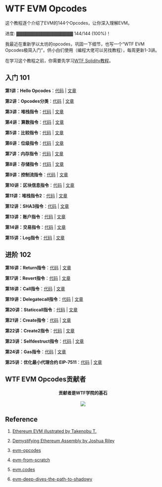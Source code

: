 # WTF EVM Opcodes

这个教程逐个介绍了EVM的144个Opcodes，让你深入理解EVM。

进度: ▓▓▓▓▓▓▓▓▓▓▓▓▓▓▓▓▓▓ 144/144 (100%)！      


我最近在重新学以太坊的opcodes，巩固一下细节，也写一个“WTF EVM Opcodes极简入门”，供小白们使用（编程大佬可以另找教程），每周更新1-3讲。

在学习这个教程之前，你需要先学习[WTF Solidity教程](https://github.com/AmazingAng/WTF-Solidity)。




## 入门 101

**第1讲：Hello Opcodes**：[代码](https://github.com/WTFAcademy/WTF-Opcodes/blob/main/01_HelloOpcodes) | [文章](https://github.com/WTFAcademy/WTF-Opcodes/blob/main/01_HelloOpcodes/readme.md)

**第2讲：Opcodes分类**：[代码](https://github.com/WTFAcademy/WTF-Opcodes/blob/main/02_Categories) | [文章](https://github.com/WTFAcademy/WTF-Opcodes/blob/main/02_Categories/readme.md)

**第3讲：堆栈指令**：[代码](https://github.com/WTFAcademy/WTF-Opcodes/blob/main/03_StackOp) | [文章](https://github.com/WTFAcademy/WTF-Opcodes/blob/main/03_StackOp/readme.md)

**第4讲：算数指令**：[代码](https://github.com/WTFAcademy/WTF-Opcodes/blob/main/04_ArithmeticOp) | [文章](https://github.com/WTFAcademy/WTF-Opcodes/blob/main/04_ArithmeticOp/readme.md)

**第5讲：比较指令**：[代码](https://github.com/WTFAcademy/WTF-Opcodes/blob/main/05_ComparisonOp) | [文章](https://github.com/WTFAcademy/WTF-Opcodes/blob/main/05_ComparisonOp/readme.md)

**第6讲：位级指令**：[代码](https://github.com/WTFAcademy/WTF-Opcodes/blob/main/06_BitwiseOp) | [文章](https://github.com/WTFAcademy/WTF-Opcodes/blob/main/06_BitwiseOp/readme.md)

**第7讲：内存指令**：[代码](https://github.com/WTFAcademy/WTF-Opcodes/blob/main/07_MemoryOp) | [文章](https://github.com/WTFAcademy/WTF-Opcodes/blob/main/07_MemoryOp/readme.md)

**第8讲：存储指令**：[代码](https://github.com/WTFAcademy/WTF-Opcodes/blob/main/08_StorageOp) | [文章](https://github.com/WTFAcademy/WTF-Opcodes/blob/main/08_StorageOp/readme.md)

**第9讲：控制流指令**：[代码](https://github.com/WTFAcademy/WTF-Opcodes/blob/main/09_FlowOp) | [文章](https://github.com/WTFAcademy/WTF-Opcodes/blob/main/09_FlowOp/readme.md)

**第10讲：区块信息指令**：[代码](https://github.com/WTFAcademy/WTF-Opcodes/blob/main/10_BlockOp) | [文章](https://github.com/WTFAcademy/WTF-Opcodes/blob/main/10_BlockOp/readme.md)

**第11讲：堆栈指令2**：[代码](https://github.com/WTFAcademy/WTF-Opcodes/blob/main/11_StackOp2) | [文章](https://github.com/WTFAcademy/WTF-Opcodes/blob/main/11_StackOp2/readme.md)

**第12讲：SHA3指令**：[代码](https://github.com/WTFAcademy/WTF-Opcodes/blob/main/12_SHA3) | [文章](https://github.com/WTFAcademy/WTF-Opcodes/blob/main/12_SHA3/readme.md)

**第13讲：账户指令**：[代码](https://github.com/WTFAcademy/WTF-Opcodes/blob/main/13_AccountOp) | [文章](https://github.com/WTFAcademy/WTF-Opcodes/blob/main/13_AccountOp/readme.md)

**第14讲：交易指令**：[代码](https://github.com/WTFAcademy/WTF-Opcodes/blob/main/14_TxOp) | [文章](https://github.com/WTFAcademy/WTF-Opcodes/blob/main/14_TxOp/readme.md)

**第15讲：Log指令**：[代码](https://github.com/WTFAcademy/WTF-Opcodes/blob/main/15_LogOp) | [文章](https://github.com/WTFAcademy/WTF-Opcodes/blob/main/15_LogOp/readme.md)

## 进阶 102

**第16讲：Return指令**：[代码](https://github.com/WTFAcademy/WTF-Opcodes/blob/main/16_ReturnOp) | [文章](https://github.com/WTFAcademy/WTF-Opcodes/blob/main/16_ReturnOp/readme.md)

**第17讲：Revert指令**：[代码](https://github.com/WTFAcademy/WTF-Opcodes/blob/main/17_RevertOp) | [文章](https://github.com/WTFAcademy/WTF-Opcodes/blob/main/17_RevertOp/readme.md)

**第18讲：Call指令**：[代码](https://github.com/WTFAcademy/WTF-Opcodes/blob/main/18_CallOp) | [文章](https://github.com/WTFAcademy/WTF-Opcodes/blob/main/18_CallOp/readme.md)

**第19讲：Delegatecall指令**：[代码](https://github.com/WTFAcademy/WTF-Opcodes/blob/main/19_DelegatecallOp) | [文章](https://github.com/WTFAcademy/WTF-Opcodes/blob/main/19_DelegatecallOp/readme.md)

**第20讲：Staticcall指令**：[代码](https://github.com/WTFAcademy/WTF-Opcodes/blob/main/20_StaticcallOp) | [文章](https://github.com/WTFAcademy/WTF-Opcodes/blob/main/20_StaticcallOp/readme.md)

**第21讲：Create指令**：[代码](https://github.com/WTFAcademy/WTF-Opcodes/blob/main/21_Create) | [文章](https://github.com/WTFAcademy/WTF-Opcodes/blob/main/21_Create/readme.md)

**第22讲：Create2指令**：[代码](https://github.com/WTFAcademy/WTF-Opcodes/blob/main/22_Create2) | [文章](https://github.com/WTFAcademy/WTF-Opcodes/blob/main/22_Create2/readme.md)

**第23讲：Selfdestruct指令**：[代码](https://github.com/WTFAcademy/WTF-Opcodes/blob/main/23_SelfdestructOp) | [文章](https://github.com/WTFAcademy/WTF-Opcodes/blob/main/23_SelfdestructOp/readme.md)

**第24讲：Gas指令**：[代码](https://github.com/WTFAcademy/WTF-Opcodes/blob/main/24_GasOp) | [文章](https://github.com/WTFAcademy/WTF-Opcodes/blob/main/24_GasOp/readme.md)

**第25讲：优化最小代理合约 EIP-7511**：[代码](https://github.com/WTFAcademy/WTF-Opcodes/blob/main/25_MinimalProxy) | [文章](https://github.com/WTFAcademy/WTF-Opcodes/blob/main/25_MinimalProxy/readme.md)

## WTF EVM Opcodes贡献者
<div align="center">
  <h4 align="center">
    贡献者是WTF学院的基石
  </h4>
  <a href="https://github.com/WTFAcademy/WTF-EVM-Opcodes/graphs/contributors">
    <img src="https://contrib.rocks/image?repo=WTFAcademy/WTF-EVM-Opcodes" />
  </a>
</div>


## Reference

1. [Ethereum EVM illustrated by Takenobu T.](https://github.com/takenobu-hs/ethereum-evm-illustrated)

2. [Demystifying Ethereum Assembly by Joshua Riley](https://www.youtube.com/watch?v=btDOvn8pLkA)

3. [evm-opcodes](https://github.com/wolflo/evm-opcodes)

4. [evm-from-scratch](https://github.com/w1nt3r-eth/evm-from-scratch)

5. [evm.codes](https://evm.codes)

6. [evm-deep-dives-the-path-to-shadowy](https://noxx.substack.com/p/evm-deep-dives-the-path-to-shadowy)